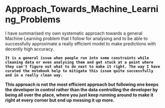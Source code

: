 # Approach_Towards_Machine_Learning_Problems
  I have summarised my own systematic approach towards a general Machine Learning problem that I follow for analysing and to be able to successfully approximate a really efficient model to make predictions with decently high accuracy.

**`It is a general issue when people run into some constraints while cleaning data or even analysing them and get stuck at a point where they can't figure out what to do next to make it right. The way I have curated the notebook help to mitigate this issue quite successfully and in a really clean way. `**

**This approach is not the most efficient approach but following one keeps the developer in control rather than the data controlling the developer by being all over the place, where you just keep running around to make it right at every corner but end up messing it up more.**
